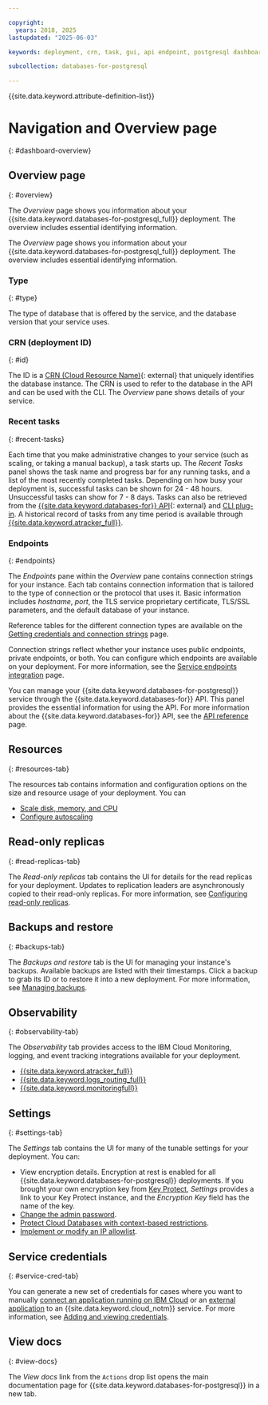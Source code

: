 ```yaml
---

copyright:
  years: 2018, 2025
lastupdated: "2025-06-03"

keywords: deployment, crn, task, gui, api endpoint, postgresql dashboard

subcollection: databases-for-postgresql

---
```


{{site.data.keyword.attribute-definition-list}}

# Navigation and Overview page
{: #dashboard-overview}

## Overview page
{: #overview}

The _Overview_ page shows you information about your {{site.data.keyword.databases-for-postgresql_full}} deployment. The overview includes essential identifying information.

The _Overview_ page shows you information about your {{site.data.keyword.databases-for-postgresql_full}} deployment. The overview includes essential identifying information.

### Type
{: #type}

The type of database that is offered by the service, and the database version that your service uses.

### CRN (deployment ID)
{: #id}

The ID is a [CRN (Cloud Resource Name)](/docs/account?topic=account-crn){: external} that uniquely identifies the database instance. The CRN is used to refer to the database in the API and can be used with the CLI. The _Overview_ pane shows details of your service.

### Recent tasks
{: #recent-tasks}

Each time that you make administrative changes to your service (such as scaling, or taking a manual backup), a task starts up. The _Recent Tasks_ panel shows the task name and progress bar for any running tasks, and a list of the most recently completed tasks. Depending on how busy your deployment is, successful tasks can be shown for 24 - 48 hours. Unsuccessful tasks can show for 7 - 8 days. Tasks can also be retrieved from the [{{site.data.keyword.databases-for}} API](/apidocs/cloud-databases-api/cloud-databases-api-v5#listdeploymenttasks){: external} and [CLI plug-in](https://cloud.ibm.com/docs/databases-cli-plugin?topic=databases-cli-plugin-cdb-reference#deployment-tasks-list). A historical record of tasks from any time period is available through [{{site.data.keyword.atracker_full}}](/docs/databases-for-postgresql?topic=databases-for-postgresql-at_events).

### Endpoints
{: #endpoints}

The _Endpoints_ pane within the _Overview_ pane contains connection strings for your instance. Each tab contains connection information that is tailored to the type of connection or the protocol that uses it. Basic information includes _hostname_, _port_, the TLS service proprietary certificate, TLS/SSL parameters, and the default database of your instance.

Reference tables for the different connection types are available on the [Getting credentials and connection strings](/docs/databases-for-postgresql?topic=databases-for-postgresql-connection-strings) page.

Connection strings reflect whether your instance uses public endpoints, private endpoints, or both. You can configure which endpoints are available on your deployment. For more information, see the [Service endpoints integration](/docs/cloud-databases?topic=cloud-databases-service-endpoints) page.

You can manage your {{site.data.keyword.databases-for-postgresql}} service through the {{site.data.keyword.databases-for}} API. This panel provides the essential information for using the API. For more information about the {{site.data.keyword.databases-for}} API, see the [API reference](https://{DomainName}/apidocs/cloud-databases-api) page.

## Resources
{: #resources-tab}

The resources tab contains information and configuration options on the size and resource usage of your deployment. You can
- [Scale disk, memory, and CPU](/docs/databases-for-postgresql?topic=databases-for-postgresql-resources-scaling)
- [Configure autoscaling](/docs/databases-for-postgresql?topic=databases-for-postgresql-autoscaling)

## Read-only replicas
{: #read-replicas-tab}

The _Read-only replicas_ tab contains the UI for details for the read replicas for your deployment. Updates to replication leaders are asynchronously copied to their read-only replicas. For more information, see [Configuring read-only replicas](/docs/databases-for-postgresql?topic=databases-for-postgresql-read-only-replicas).

## Backups and restore
{: #backups-tab}

The _Backups and restore_ tab is the UI for managing your instance's backups. Available backups are listed with their timestamps. Click a backup to grab its ID or to restore it into a new deployment. For more information, see [Managing backups](/docs/cloud-databases?topic=cloud-databases-dashboard-backups).

## Observability
{: #observability-tab}

The _Observability_ tab provides access to the IBM Cloud Monitoring, logging, and event tracking integrations available for your deployment.

- [{{site.data.keyword.atracker_full}}](/docs/databases-for-postgresql?topic=databases-for-postgresql-at_events)
- [{{site.data.keyword.logs_routing_full}}](/docs/databases-for-postgresql?topic=databases-for-postgresql-logging)
- [{{site.data.keyword.monitoringfull}}](/docs/databases-for-postgresql?topic=databases-for-postgresql-monitoring)

## Settings
{: #settings-tab}

The _Settings_ tab contains the UI for many of the tunable settings for your deployment. You can:

- View encryption details. Encryption at rest is enabled for all {{site.data.keyword.databases-for-postgresql}} deployments. If you brought your own encryption key from [Key Protect](/docs/cloud-databases?topic=cloud-databases-key-protect), _Settings_ provides a link to your Key Protect instance, and the _Encryption Key_ field has the name of the key.
- [Change the admin password](/docs/databases-for-postgresql?topic=databases-for-postgresql-user-management&interface=ui#user-management-set-admin-password-ui).
- [Protect Cloud Databases with context-based restrictions](/docs/cloud-databases?topic=cloud-databases-cbr&interface=ui).
- [Implement or modify an IP allowlist](/docs/cloud-databases?topic=cloud-databases-allowlisting).

## Service credentials
{: #service-cred-tab}

You can generate a new set of credentials for cases where you want to manually [connect an application running on IBM Cloud](/docs/databases-for-postgresql?topic=databases-for-postgresql-ibmcloud-app) or an [external application](/docs/databases-for-postgresql?topic=databases-for-postgresql-external-app) to an {{site.data.keyword.cloud_notm}} service. For more information, see [Adding and viewing credentials](/docs/account?topic=account-service_credentials).


## View docs
{: #view-docs}

The _View docs_ link from the `Actions` drop list opens the main documentation page for {{site.data.keyword.databases-for-postgresql}} in a new tab.
